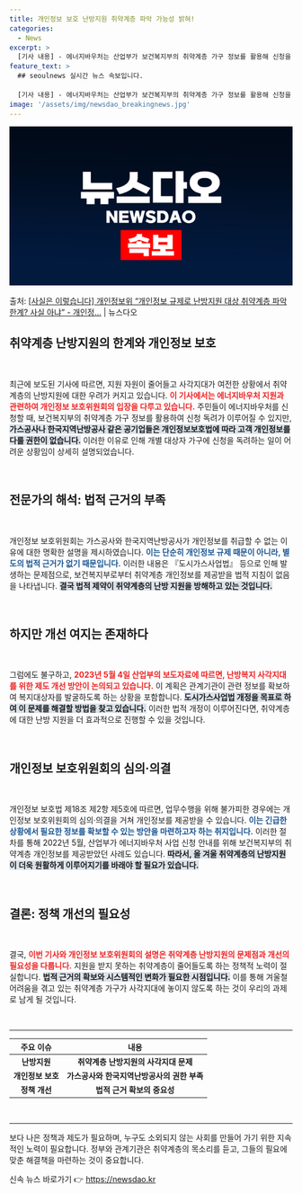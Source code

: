 ```yaml
---
title: 개인정보 보호 난방지원 취약계층 파악 가능성 밝혀!
categories:
  - News
excerpt: >
  [기사 내용] - 에너지바우처는 산업부가 보건복지부의 취약계층 가구 정보를 활용해 신청을 독려할 수 있지만,…
feature_text: >
  ## seoulnews 실시간 뉴스 속보입니다.

  [기사 내용] - 에너지바우처는 산업부가 보건복지부의 취약계층 가구 정보를 활용해 신청을 독려할 수 있지만,…
image: '/assets/img/newsdao_breakingnews.jpg'
---
```


![뉴스다오 속보](/assets/img/newsdao_breakingnews.jpg)

<p>출처: <a href="https://newsdao.kr/2339" rel="dofollow">[사실은 이렇습니다] 개인정보위 “개인정보 규제로 난방지원 대상 취약계층 파악 한계? 사실 아냐” - 개인정…</a> | 뉴스다오</p>

<h2 data-ke-size="size26">취약계층 난방지원의 한계와 개인정보 보호</h2>

<p data-ke-size="size16">&nbsp;</p>

<p data-ke-size="size16">최근에 보도된 기사에 따르면, 지원 자원이 줄어들고 사각지대가 여전한 상황에서 취약계층의 난방지원에 대한 우려가 커지고 있습니다. <b><span style="color: #ee2323;">이 기사에서는 에너지바우처 지원과 관련하여 개인정보 보호위원회의 입장을 다루고 있습니다.</span></b> 주민들이 에너지바우처를 신청할 때, 보건복지부의 취약계층 가구 정보를 활용하여 신청 독려가 이루어질 수 있지만, <b><span style="background-color: #21538527;">가스공사나 한국지역난방공사 같은 공기업들은 개인정보보호법에 따라 고객 개인정보를 다룰 권한이 없습니다.</span></b> 이러한 이유로 인해 개별 대상자 가구에 신청을 독려하는 일이 어려운 상황임이 상세히 설명되었습니다.</p>

<p data-ke-size="size16">&nbsp;</p>

<h2 data-ke-size="size26">전문가의 해석: 법적 근거의 부족</h2>

<p data-ke-size="size16">&nbsp;</p>

<p data-ke-size="size16">개인정보 보호위원회는 가스공사와 한국지역난방공사가 개인정보를 취급할 수 없는 이유에 대한 명확한 설명을 제시하였습니다. <b><span style="color: #1a5490;">이는 단순히 개인정보 규제 때문이 아니라, 별도의 법적 근거가 없기 때문입니다.</span></b> 이러한 내용은 『도시가스사업법』 등으로 인해 발생하는 문제점으로, 보건복지부로부터 취약계층 개인정보를 제공받을 법적 지침이 없음을 나타냅니다. <b><span style="background-color: #21538527;">결국 법적 제약이 취약계층의 난방 지원을 방해하고 있는 것입니다.</span></b></p>

<p data-ke-size="size16">&nbsp;</p>

<h2 data-ke-size="size26">하지만 개선 여지는 존재하다</h2>

<p data-ke-size="size16">&nbsp;</p>

<p data-ke-size="size16">그럼에도 불구하고, <b><span style="color: #ee2323;">2023년 5월 4일 산업부의 보도자료에 따르면, 난방복지 사각지대를 위한 제도 개선 방안이 논의되고 있습니다.</span></b> 이 계획은 관계기관이 관련 정보를 확보하여 복지대상자를 발굴하도록 하는 상황을 포함합니다. <b><span style="background-color: #21538527;">도시가스사업법 개정을 목표로 하여 이 문제를 해결할 방법을 찾고 있습니다.</span></b> 이러한 법적 개정이 이루어진다면, 취약계층에 대한 난방 지원을 더 효과적으로 진행할 수 있을 것입니다.</p>

<p data-ke-size="size16">&nbsp;</p>

<h2 data-ke-size="size26">개인정보 보호위원회의 심의·의결</h2>

<p data-ke-size="size16">&nbsp;</p>

<p data-ke-size="size16">개인정보 보호법 제18조 제2항 제5호에 따르면, 업무수행을 위해 불가피한 경우에는 개인정보 보호위원회의 심의·의결을 거쳐 개인정보를 제공받을 수 있습니다. <b><span style="color: #1a5490;">이는 긴급한 상황에서 필요한 정보를 확보할 수 있는 방안을 마련하고자 하는 취지입니다.</span></b> 이러한 절차를 통해 2022년 5월, 산업부가 에너지바우처 사업 신청 안내를 위해 보건복지부의 취약계층 개인정보를 제공받았던 사례도 있습니다. <b><span style="background-color: #21538527;">따라서, 올 겨울 취약계층의 난방지원이 더욱 원활하게 이루어지기를 바래야 할 필요가 있습니다.</span></b></p>

<p data-ke-size="size16">&nbsp;</p>

<h2 data-ke-size="size26">결론: 정책 개선의 필요성</h2>

<p data-ke-size="size16">&nbsp;</p>

<p data-ke-size="size16">결국, <b><span style="color: #ee2323;">이번 기사와 개인정보 보호위원회의 설명은 취약계층 난방지원의 문제점과 개선의 필요성을 다룹니다.</span></b> 지원을 받지 못하는 취약계층이 줄어들도록 하는 정책적 노력이 절실합니다. <b><span style="background-color: #21538527;">법적 근거의 확보와 시스템적인 변화가 필요한 시점입니다.</span></b> 이를 통해 겨울철 어려움을 겪고 있는 취약계층 가구가 사각지대에 놓이지 않도록 하는 것이 우리의 과제로 남게 될 것입니다.</p>

<p data-ke-size="size16">&nbsp;</p>

<hr />

<table style="width: 100%; border-collapse: collapse;">
<thead>
<tr>
<th style="text-align: center; height: 17px;"><b>주요 이슈</b></th>
<th style="text-align: center; height: 17px;"><b>내용</b></th>
</tr>
</thead>
<tbody>
<tr>
<td style="text-align: center; height: 17px;"><b>난방지원</b></td>
<td style="text-align: center; height: 17px;"><b>취약계층 난방지원의 사각지대 문제</b></td>
</tr>
<tr>
<td style="text-align: center; height: 17px;"><b>개인정보 보호</b></td>
<td style="text-align: center; height: 17px;"><b>가스공사와 한국지역난방공사의 권한 부족</b></td>
</tr>
<tr>
<td style="text-align: center; height: 17px;"><b>정책 개선</b></td>
<td style="text-align: center; height: 17px;"><b>법적 근거 확보의 중요성</b></td>
</tr>
</tbody>
</table>

<p data-ke-size="size16">&nbsp;</p>

<hr />

<p data-ke-size="size16">보다 나은 정책과 제도가 필요하며, 누구도 소외되지 않는 사회를 만들어 가기 위한 지속적인 노력이 필요합니다. 정부와 관계기관은 취약계층의 목소리를 듣고, 그들의 필요에 맞춘 해결책을 마련하는 것이 중요합니다.</p> 

신속 뉴스 바로가기 👉 <a href="https://newsdao.kr" rel="dofollow">https://newsdao.kr</a>



